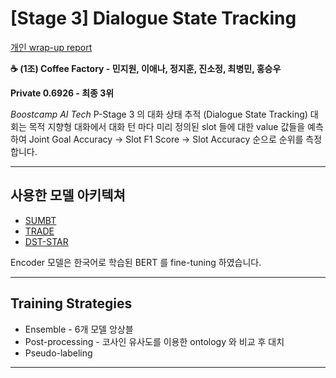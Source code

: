 # [Stage 3] Dialogue State Tracking

[개인 wrap-up report](https://github.com/seungwoo-h/p3-dst-coffee-factory/blob/seungwoohong/README.md)

**☕️  (1조) Coffee Factory - 민지원, 이애나, 정지훈, 진소정, 최병민, 홍승우**

**Private 0.6926 - 최종 3위**

*Boostcamp AI Tech* P-Stage 3 의 대화 상태 추적 (Dialogue State Tracking) 대회는 목적 지향형 대화에서 대화 턴 마다 미리 정의된 slot 들에 대한 value 값들을 예측하여 Joint Goal Accuracy → Slot F1 Score → Slot Accuracy 순으로 순위를 측정합니다.

---

## 사용한 모델 아키텍쳐

- [SUMBT](https://github.com/SKTBrain/SUMBT)
- [TRADE](https://github.com/jasonwu0731/trade-dst)
- [DST-STAR](https://arxiv.org/abs/2101.09374)

Encoder 모델은 한국어로 학습된 BERT 를 fine-tuning 하였습니다.

---

## Training Strategies

- Ensemble - 6개 모델 앙상블
- Post-processing - 코사인 유사도를 이용한 ontology 와 비교 후 대치
- Pseudo-labeling

---
